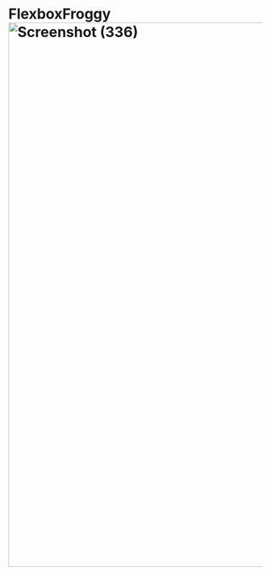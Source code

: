 # FlexboxFroggy<img width="1920" height="1080" alt="Screenshot (336)" src="https://github.com/user-attachments/assets/f2293476-44f0-4449-83af-8cd90314a403" />

